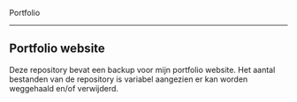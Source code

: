 Portfolio

-------------------------------------
Portfolio website
-------------------------------------

Deze repository bevat een backup voor mijn portfolio website.
Het aantal bestanden van de repository is variabel aangezien er kan worden weggehaald en/of verwijderd.
